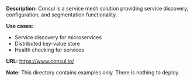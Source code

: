**Description:** Consul is a service mesh solution providing service discovery, configuration, and segmentation functionality.

**Use cases:**
- Service discovery for microservices
- Distributed key-value store
- Health checking for services

**URL:** https://www.consul.io/

**Note:** This directory contains examples only. There is nothing to deploy.